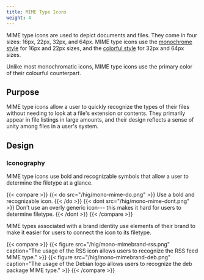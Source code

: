 ```yaml
---
title: MIME Type Icons
weight: 4
---
```


MIME type icons are used to depict documents and files. They come in
four sizes: 16px, 22px, 32px, and 64px. MIME type icons use the
[monochrome style](../monochrome) for 16px and 22px sizes,
and the [colorful style](..) for 32px and 64px sizes.

Unlike most monochromatic icons, MIME type icons use the primary color
of their colourful counterpart.

Purpose
-------

MIME type icons allow a user to quickly recognize the types of their
files without needing to look at a file\'s extension or contents. They
primarily appear in file listings in large amounts, and their design
reflects a sense of unity among files in a user\'s system.

Design
------

### Iconography

MIME type icons use bold and recognizable symbols that allow a user to
determine the filetype at a glance.

{{< compare >}}
{{< do src="/hig/mono-mime-do.png" >}}
Use a bold and recognizable icon.
{{< /do >}}
{{< dont src="/hig/mono-mime-dont.png" >}}
Don't use an overly generic icon--- this makes it hard for users to determine
filetype.
{{< /dont >}}
{{< /compare >}}

MIME types associated with a brand identity use elements of their brand
to make it easier for users to connect the icon to its filetype.

{{< compare >}}
{{< figure src="/hig/mono-mimebrand-rss.png" caption="The usage of the RSS icon allows users to recognize the RSS feed MIME type." >}}
{{< figure src="/hig/mono-mimebrand-deb.png" caption="The usage of the Debian logo allows users to recognize the deb package MIME type." >}}
{{< /compare >}}

